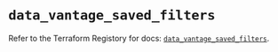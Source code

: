 # `data_vantage_saved_filters`

Refer to the Terraform Registory for docs: [`data_vantage_saved_filters`](https://registry.terraform.io/providers/vantage-sh/vantage/0.1.4/docs/data-sources/saved_filters).
